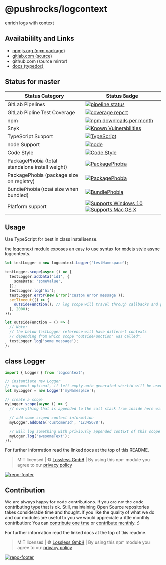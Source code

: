 # @pushrocks/logcontext
enrich logs with context

## Availabililty and Links
* [npmjs.org (npm package)](https://www.npmjs.com/package/@pushrocks/logcontext)
* [gitlab.com (source)](https://gitlab.com/pushrocks/logcontext)
* [github.com (source mirror)](https://github.com/pushrocks/logcontext)
* [docs (typedoc)](https://pushrocks.gitlab.io/logcontext/)

## Status for master

Status Category | Status Badge
-- | --
GitLab Pipelines | [![pipeline status](https://gitlab.com/pushrocks/logcontext/badges/master/pipeline.svg)](https://lossless.cloud)
GitLab Pipline Test Coverage | [![coverage report](https://gitlab.com/pushrocks/logcontext/badges/master/coverage.svg)](https://lossless.cloud)
npm | [![npm downloads per month](https://badgen.net/npm/dy/@pushrocks/logcontext)](https://lossless.cloud)
Snyk | [![Known Vulnerabilities](https://badgen.net/snyk/pushrocks/logcontext)](https://lossless.cloud)
TypeScript Support | [![TypeScript](https://badgen.net/badge/TypeScript/>=%203.x/blue?icon=typescript)](https://lossless.cloud)
node Support | [![node](https://img.shields.io/badge/node->=%2010.x.x-blue.svg)](https://nodejs.org/dist/latest-v10.x/docs/api/)
Code Style | [![Code Style](https://badgen.net/badge/style/prettier/purple)](https://lossless.cloud)
PackagePhobia (total standalone install weight) | [![PackagePhobia](https://badgen.net/packagephobia/install/@pushrocks/logcontext)](https://lossless.cloud)
PackagePhobia (package size on registry) | [![PackagePhobia](https://badgen.net/packagephobia/publish/@pushrocks/logcontext)](https://lossless.cloud)
BundlePhobia (total size when bundled) | [![BundlePhobia](https://badgen.net/bundlephobia/minzip/@pushrocks/logcontext)](https://lossless.cloud)
Platform support | [![Supports Windows 10](https://badgen.net/badge/supports%20Windows%2010/yes/green?icon=windows)](https://lossless.cloud) [![Supports Mac OS X](https://badgen.net/badge/supports%20Mac%20OS%20X/yes/green?icon=apple)](https://lossless.cloud)

## Usage

Use TypeScript for best in class instellisense.

the logconext module exposes an easy to use syntax for nodejs style async logcontexts.

```typescript
let testLogger = new logcontext.Logger('testNamespace');

testLogger.scope(async () => {
  testLogger.addData('id1', {
    someData: 'someValue',
  });
  testLogger.log('hi');
  testLogger.error(new Error('custom error message'));
  setTimeout(() => {
    outsideFunction(); // log scope will travel through callbacks and promises
  }, 2000);
});

let outsideFunction = () => {
  // Note:
  // the below testLogger reference will have different contexts
  // depending from which scope "outsideFunction" was called".
  testLogger.log('some message');
};
```

## class Logger

```typescript
import { Logger } from 'logcontext';

// instantiate new Logger
// argument optional, if left empty auto generated shortid will be used
let myLogger = new Logger('myNamespace');

// create a scope
myLogger.scope(async () => {
  // everything that is appended to the call stack from inside here will have all appended context data available

  // add some scoped context information
  myLogger.addData('customerId', '12345678');

  // will log something with priviously appended context of this scope in place
  myLoger.log('awesomeText');
});
```

For further information read the linked docs at the top of this README.

> MIT licensed | **&copy;** [Lossless GmbH](https://lossless.gmbh)
> | By using this npm module you agree to our [privacy policy](https://lossless.gmbH/privacy.html)

[![repo-footer](https://pushrocks.gitlab.io/assets/repo-footer.svg)](https://push.rocks)


## Contribution

We are always happy for code contributions. If you are not the code contributing type that is ok. Still, maintaining Open Source repositories takes considerable time and thought. If you like the quality of what we do and our modules are useful to you we would appreciate a little monthly contribution: You can [contribute one time](https://lossless.link/contribute-onetime) or [contribute monthly](https://lossless.link/contribute). :)

For further information read the linked docs at the top of this readme.

> MIT licensed | **&copy;** [Lossless GmbH](https://lossless.gmbh)
| By using this npm module you agree to our [privacy policy](https://lossless.gmbH/privacy)

[![repo-footer](https://lossless.gitlab.io/publicrelations/repofooter.svg)](https://maintainedby.lossless.com)
